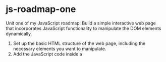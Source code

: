 # js-roadmap-one
Unit one of my JavaScript roadmap: Build a simple interactive web page that incorporates JavaScript functionality to manipulate the DOM elements dynamically.

1. Set up the basic HTML structure of the web page, including the necessary elements you want to manipulate.
2. Add the JavaScript code inside a <script> tag within the HTML file or in a separate external JavaScript file linked to the HTML.
3. Use the document.querySelector() or document.getElementById() method to select the DOM element(s) you want to manipulate.
4. Assign event listeners to the selected element(s) using methods like addEventListener() to respond to user interactions.
5. Define functions that will handle the desired actions or changes to the DOM elements based on the user interactions.
6. Inside the event listener function(s), use DOM manipulation methods like innerHTML, textContent, setAttribute, or style to modify the selected elements dynamically.
7. Test the functionality of your web page in a web browser and iterate as needed to achieve the desired results.
8. Enhance the interactivity by exploring additional features such as animations, form validation, or dynamically creating elements using JavaScript.
9. Apply CSS styling to enhance the visual presentation of the web page and make it more engaging.
10. Ensure that your code is clean, well-structured, and commented for clarity and maintainability.